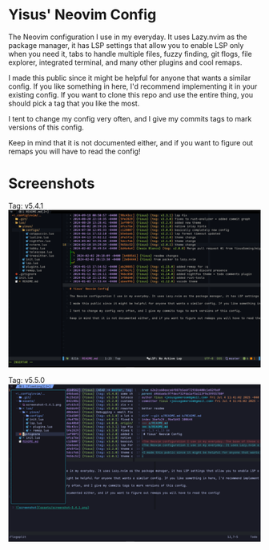 # Yisus' Neovim Config

The Neovim configuration I use in my everyday. It uses Lazy.nvim as the package manager, it has LSP settings that allow you to enable LSP only when you need it, tabs to handle multiple files, fuzzy finding, git flogs, file explorer, integrated terminal, and many other plugins and cool remaps.

I made this public since it might be helpful for anyone that wants a similar config. If you like something in here, I'd recommend implementing it in your existing config. If you want to clone this repo and use the entire thing, you should pick a tag that you like the most.

I tent to change my config very often, and I give my commits tags to mark versions of this config.

Keep in mind that it is not documented either, and if you want to figure out remaps you will have to read the config!

# Screenshots
Tag: v5.4.1
![screenshot](assets/screenshot-5.4.1.png)

Tag: v5.5.0
![screenshot](assets/screenshot-5.5.0.png)
